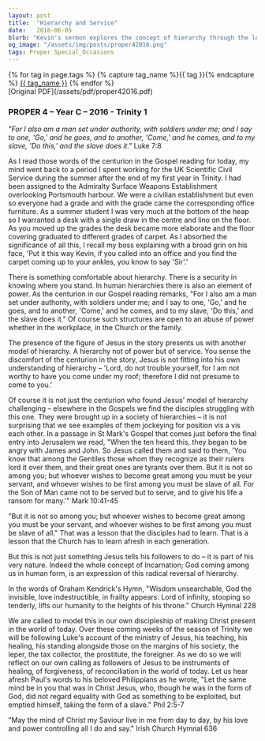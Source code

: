 ```yaml
---
layout: post
title:  "Hierarchy and Service"
date:   2016-06-05
blurb: "Kevin's sermon explores the concept of hierarchy through the lens of the Gospel, contrasting human structures of power with Jesus' model of servitude. He reflects on personal experiences and biblical teachings to emphasize the importance of service over authority, highlighting the radical reversal of hierarchy embodied by Jesus' incarnation and ministry."
og_image: "/assets/img/posts/proper42016.png"
tags: Proper Special_Occasions
---    
```

<div class="tag-pills">
  {% for tag in page.tags %}
    {% capture tag_name %}{{ tag }}{% endcapture %}
    <a href="{{ site.baseurl }}/tag/{{ tag_name | slugify }}" class="tag-pill">{{ tag_name }}</a>
  {% endfor %}
</div>
[Original PDF](/assets/pdf/proper42016.pdf)

### PROPER 4 – Year C – 2016 - Trinity 1

_"For I also am a man set under authority, with soldiers under me; and I say to one, 'Go,' and he goes, and to another, 'Come,' and he comes, and to my slave, 'Do this,' and the slave does it."_ Luke 7:8

As I read those words of the centurion in the Gospel reading for today, my mind went back to a period I spent working for the UK Scientific Civil Service during the summer after the end of my first year in Trinity. I had been assigned to the Admiralty Surface Weapons Establishment overlooking Portsmouth harbour. We were a civilian establishment but even so everyone had a grade and with the grade came the corresponding office furniture. As a summer student I was very much at the bottom of the heap so I warranted a desk with a single draw in the centre and lino on the floor. As you moved up the grades the desk became more elaborate and the floor covering graduated to different grades of carpet. As I absorbed the significance of all this, I recall my boss explaining with a broad grin on his face, 'Put it this way Kevin, if you called into an office and you find the carpet coming up to your ankles, you know to say 'Sir'.'

There is something comfortable about hierarchy. There is a security in knowing where you stand. In human hierarchies there is also an element of power. As the centurion in our Gospel reading remarks, "For I also am a man set under authority, with soldiers under me; and I say to one, 'Go,' and he goes, and to another, 'Come,' and he comes, and to my slave, 'Do this,' and the slave does it." Of course such structures are open to an abuse of power whether in the workplace, in the Church or the family.

The presence of the figure of Jesus in the story presents us with another model of hierarchy. A hierarchy not of power but of service. You sense the discomfort of the centurion in the story, Jesus is not fitting into his own understanding of hierarchy – 'Lord, do not trouble yourself, for I am not worthy to have you come under my roof; therefore I did not presume to come to you.'

Of course it is not just the centurion who found Jesus' model of hierarchy challenging – elsewhere in the Gospels we find the disciples struggling with this one. They were brought up in a society of hierarchies – it is not surprising that we see examples of them jockeying for position vis a vis each other. In a passage in St Mark's Gospel that comes just before the final entry into Jerusalem we read, "When the ten heard this, they began to be angry with James and John. So Jesus called them and said to them, 'You know that among the Gentiles those whom they recognize as their rulers lord it over them, and their great ones are tyrants over them. But it is not so among you; but whoever wishes to become great among you must be your servant, and whoever wishes to be first among you must be slave of all. For the Son of Man came not to be served but to serve, and to give his life a ransom for many.'" Mark 10:41-45

"But it is not so among you; but whoever wishes to become great among you must be your servant, and whoever wishes to be first among you must be slave of all." That was a lesson that the disciples had to learn. That is a lesson that the Church has to learn afresh in each generation.

But this is not just something Jesus tells his followers to do – it is part of his very nature. Indeed the whole concept of Incarnation; God coming among us in human form, is an expression of this radical reversal of hierarchy.

In the words of Graham Kendrick's Hymn, "Wisdom unsearchable, God the invisible, love indestructible, in frailty appears: Lord of infinity, stooping so tenderly, lifts our humanity to the heights of his throne." Church Hymnal 228

We are called to model this in our own discipleship of making Christ present in the world of today. Over these coming weeks of the season of Trinity we will be following Luke's account of the ministry of Jesus, his teaching, his healing, his standing alongside those on the margins of his society, the leper, the tax collector, the prostitute, the foreigner. As we do so we will reflect on our own calling as followers of Jesus to be instruments of healing, of forgiveness, of reconciliation in the world of today. Let us hear afresh Paul's words to his beloved Philippians as he wrote, "Let the same mind be in you that was in Christ Jesus, who, though he was in the form of God, did not regard equality with God as something to be exploited, but emptied himself, taking the form of a slave." Phil 2:5-7

"May the mind of Christ my Saviour live in me from day to day, by his love and power controlling all I do and say." Irish Church Hymnal 636
